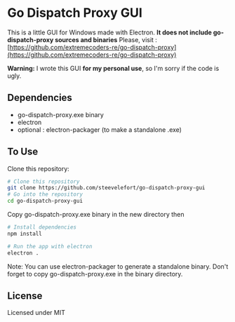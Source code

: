 # Go Dispatch Proxy GUI

This is a little GUI for Windows made with Electron.
**It does not include  go-dispatch-proxy sources and binaries**
Please, visit : [https://github.com/extremecoders-re/go-dispatch-proxy](https://github.com/extremecoders-re/go-dispatch-proxy)

**Warning:** I wrote this GUI __for my personal use__, so I'm sorry if the code is ugly.

## Dependencies

- go-dispatch-proxy.exe binary
- electron
- optional : electron-packager (to make a standalone .exe)

## To Use

Clone this repository:

```bash
# Clone this repository
git clone https://github.com/steevelefort/go-dispatch-proxy-gui
# Go into the repository
cd go-dispatch-proxy-gui
```
Copy go-dispatch-proxy.exe binary in the new directory then 
```bash
# Install dependencies
npm install

# Run the app with electron
electron .
```

Note: You can use electron-packager to generate a standalone binary. Don't forget to copy go-dispatch-proxy.exe in the binary directory.

## License

Licensed under MIT